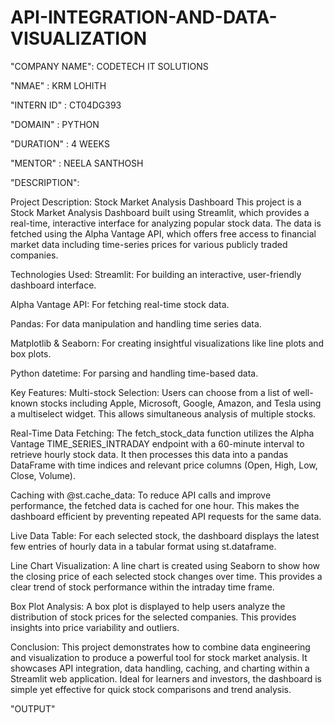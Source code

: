 # API-INTEGRATION-AND-DATA-VISUALIZATION
"COMPANY NAME": CODETECH IT SOLUTIONS

"NMAE" : KRM LOHITH

"INTERN ID" : CT04DG393

"DOMAIN" : PYTHON

"DURATION" : 4 WEEKS

"MENTOR" : NEELA SANTHOSH

"DESCRIPTION":

Project Description: Stock Market Analysis Dashboard This project is a Stock Market Analysis Dashboard built using Streamlit, which provides a real-time, interactive interface for analyzing popular stock data. The data is fetched using the Alpha Vantage API, which offers free access to financial market data including time-series prices for various publicly traded companies.

Technologies Used: Streamlit: For building an interactive, user-friendly dashboard interface.

Alpha Vantage API: For fetching real-time stock data.

Pandas: For data manipulation and handling time series data.

Matplotlib & Seaborn: For creating insightful visualizations like line plots and box plots.

Python datetime: For parsing and handling time-based data.

Key Features: Multi-stock Selection: Users can choose from a list of well-known stocks including Apple, Microsoft, Google, Amazon, and Tesla using a multiselect widget. This allows simultaneous analysis of multiple stocks.

Real-Time Data Fetching: The fetch_stock_data function utilizes the Alpha Vantage TIME_SERIES_INTRADAY endpoint with a 60-minute interval to retrieve hourly stock data. It then processes this data into a pandas DataFrame with time indices and relevant price columns (Open, High, Low, Close, Volume).

Caching with @st.cache_data: To reduce API calls and improve performance, the fetched data is cached for one hour. This makes the dashboard efficient by preventing repeated API requests for the same data.

Live Data Table: For each selected stock, the dashboard displays the latest few entries of hourly data in a tabular format using st.dataframe.

Line Chart Visualization: A line chart is created using Seaborn to show how the closing price of each selected stock changes over time. This provides a clear trend of stock performance within the intraday time frame.

Box Plot Analysis: A box plot is displayed to help users analyze the distribution of stock prices for the selected companies. This provides insights into price variability and outliers.

Conclusion: This project demonstrates how to combine data engineering and visualization to produce a powerful tool for stock market analysis. It showcases API integration, data handling, caching, and charting within a Streamlit web application. Ideal for learners and investors, the dashboard is simple yet effective for quick stock comparisons and trend analysis.

"OUTPUT"

